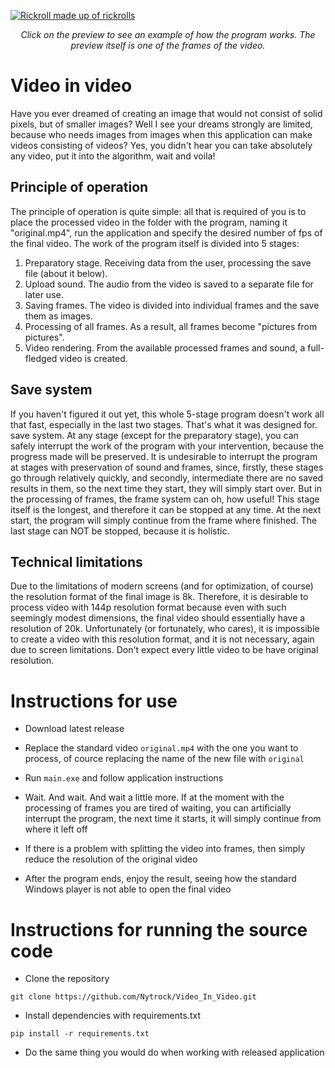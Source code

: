 <a href="https://youtu.be/a0avir3IQL4" align="center"><img src="Logo.jpg" alt="Rickroll made up of rickrolls"></a>
<p align="center"><i>Click on the preview to see an example of how the program works. The preview itself is one of the frames of the video.</i></p>

# Video in video
Have you ever dreamed of creating an image that would not consist of solid pixels, but of smaller images? Well I see your dreams strongly
are limited, because who needs images from images when this application can make videos consisting of videos? Yes, you didn't hear
you can take absolutely any video, put it into the algorithm, wait and voila!

## Principle of operation
The principle of operation is quite simple: all that is required of you is to place the processed video in the folder with the program, naming it "original.mp4",
run the application and specify the desired number of fps of the final video. The work of the program itself is divided into 5 stages:
1. Preparatory stage. Receiving data from the user, processing the save file (about it below).
1. Upload sound. The audio from the video is saved to a separate file for later use.
1. Saving frames. The video is divided into individual frames and the save them as images.
1. Processing of all frames. As a result, all frames become "pictures from pictures".
1. Video rendering. From the available processed frames and sound, a full-fledged video is created.

## Save system
If you haven't figured it out yet, this whole 5-stage program doesn't work all that fast, especially in the last two stages. That's what it was designed for.
save system. At any stage (except for the preparatory stage), you can safely interrupt the work of the program with your intervention, because the progress made will be preserved.
It is undesirable to interrupt the program at stages with preservation of sound and frames, since, firstly, these stages go through relatively quickly, and secondly, intermediate
there are no saved results in them, so the next time they start, they will simply start over. But in the processing of frames, the frame system can oh, how useful!
This stage itself is the longest, and therefore it can be stopped at any time. At the next start, the program will simply continue from the frame where
finished. The last stage can NOT be stopped, because it is holistic.
## Technical limitations
Due to the limitations of modern screens (and for optimization, of course) the resolution format of the final image is 8k. Therefore, it is desirable to process video with
144p resolution format because even with such seemingly modest dimensions, the final video should essentially have a resolution of 20k. Unfortunately (or fortunately, who cares),
it is impossible to create a video with this resolution format, and it is not necessary, again due to screen limitations. Don't expect every little video to be
have original resolution.

# Instructions for use

- Download latest release

- Replace the standard video `original.mp4` with the one you want to process, of cource replacing the name of the new file with `original`

- Run `main.exe` and follow application instructions

- Wait. And wait. And wait a little more.  If at the moment with the processing of frames you are tired of waiting, 
you can artificially interrupt the program, the next time it starts, it will simply continue from where it left off

- If there is a problem with splitting the video into frames, then simply reduce the resolution of the original video

- After the program ends, enjoy the result, seeing how the standard Windows player is not able to open the final video

# Instructions for running the source code
- Clone the repository

```shell
git clone https://github.com/Nytrock/Video_In_Video.git
```

- Install dependencies with requirements.txt
```shell
pip install -r requirements.txt
```

- Do the same thing you would do when working with released application
